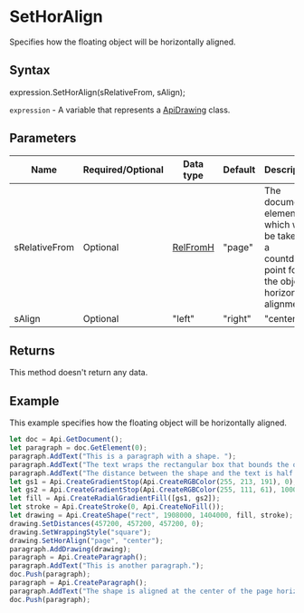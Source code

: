 # SetHorAlign

Specifies how the floating object will be horizontally aligned.

## Syntax

expression.SetHorAlign(sRelativeFrom, sAlign);

`expression` - A variable that represents a [ApiDrawing](../ApiDrawing.md) class.

## Parameters

| **Name** | **Required/Optional** | **Data type** | **Default** | **Description** |
| ------------- | ------------- | ------------- | ------------- | ------------- |
| sRelativeFrom | Optional | [RelFromH](../../Enumeration/RelFromH.md) | "page" | The document element which will be taken as a countdown point for the object horizontal alignment. |
| sAlign | Optional | "left" | "right" | "center" | "left" | The alignment type which will be used for the object horizontal alignment. |

## Returns

This method doesn't return any data.

## Example

This example specifies how the floating object will be horizontally aligned.

```javascript
let doc = Api.GetDocument();
let paragraph = doc.GetElement(0);
paragraph.AddText("This is a paragraph with a shape. ");
paragraph.AddText("The text wraps the rectangular box that bounds the object. ");
paragraph.AddText("The distance between the shape and the text is half an inch (457200 English measure units).");
let gs1 = Api.CreateGradientStop(Api.CreateRGBColor(255, 213, 191), 0);
let gs2 = Api.CreateGradientStop(Api.CreateRGBColor(255, 111, 61), 100000);
let fill = Api.CreateRadialGradientFill([gs1, gs2]);
let stroke = Api.CreateStroke(0, Api.CreateNoFill());
let drawing = Api.CreateShape("rect", 1908000, 1404000, fill, stroke);
drawing.SetDistances(457200, 457200, 457200, 0);
drawing.SetWrappingStyle("square");
drawing.SetHorAlign("page", "center");
paragraph.AddDrawing(drawing);
paragraph = Api.CreateParagraph();
paragraph.AddText("This is another paragraph.");
doc.Push(paragraph);
paragraph = Api.CreateParagraph();
paragraph.AddText("The shape is aligned at the center of the page horizontally.");
doc.Push(paragraph);
```

